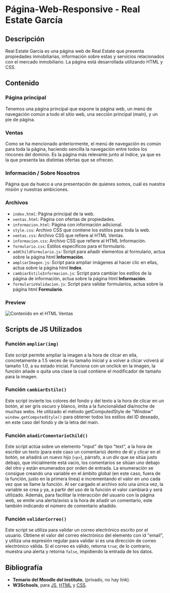 # Página-Web-Responsive - Real Estate García

## Descripción
Real Estate García es una página web de Real Estate que presenta propiedades inmobiliarias, información sobre estas y servicios relacionados con el mercado inmobiliario. La página está desarrollada utilizando HTML y CSS.

## Contenido
### Página principal
Tenemos una página principal que expone la página web, un menú de navegación común a todo el sitio web, una sección principal (main), y un pie de página.

### Ventas
Como se ha mencionado anteriormente, el menú de navegación es común para toda la página, haciendo sencilla la navegación entre todos los rincones del dominio. Es la página más relevante junto al índice, ya que es la que presenta las distintas ofertas que se ofrecen.

### Información / Sobre Nosotros
Página que da hueco a una presentación de quienes somos, cuál es nuestra misión y nuestras ambiciones.

### Archivos
- `index.html`: Página principal de la web.
- `ventas.html`: Página con ofertas de propiedades.
- `informacion.html`: Página con información adicional.
- `style.css`: Archivo CSS que contiene los estilos para toda la web.
- `ventas.css`: Archivo CSS que refiere al HTML Ventas.
- `informacion.css`: Archivo CSS que refiere al HTML Información.
- `formulario.css`: Estilos específicos para el formulario.
- `addChildFormulario.js`: Script para añadir elementos al formulario, actua sobre la página html **Información**.
- `ampliarImagen.js`: Script para ampliar imágenes al hacer clic en ellas, actua sobre la página html **Index**.
- `cambiarEstiloInformacion.js`: Script para cambiar los estilos de la página de información, actua sobre la página html **Información**.
- `formularioValidacion.js`: Script para validar formularios, actua sobre la página html **Formulario**.

### Preview
![Contenido en el HTML Ventas](https://cdn.discordapp.com/attachments/767393348267802636/1183151046806229022/image.png)

## Scripts de JS Utilizados

### Función `ampliar(img)`
Este script permite ampliar la imagen a la hora de clicar en ella, concretamente a 1.5 veces de su tamaño inicial y a volver a clicar volverá al tamaño 1.0, a su estado inicial.
Funciona con un onclick en la imagen, la función añade o quita una clase la cual contiene el modificador de tamaño para la imagen.

### Función `cambiarEstilo()`
Este script invierte los colores del fondo y del texto a la hora de clicar en un botón, al ser gris oscuro y blanco, imita a la funcionalidad día/noche de muchas webs.
He utilizado el método getComputedStyle de "Window" `window.getComputedStyle()` para obtener todos los estilos del ID deseado, en este caso del fondo y de la letra del main.

### Función `añadirComentarioChild()`
Este script actúa sobre un elemento "input" de tipo "text", a la hora de escribir un texto (para este caso un comentario) dentro de él y clicar en el botón, se añadirá un nuevo hijo (`<p>`), párrafo, a un div que se sitúa justo debajo, que inicialmente está vacío, los comentarios se sitúan uno debajo del otro y están enumerados por orden de entrada.
La enumeración se consigue creando una variable en el ámbito global (en este caso, fuera de la función, justo en la primera línea) e incrementando el valor en uno cada vez que se llame la función. Al ser cargado el archivo solo una única vez, la variable se crea y ya, a partir del uso de la función el valor cambiará y será utilizado.
Además, para facilitar la interacción del usuario con la página web, se emite una alerta/aviso a la hora de añadir un comentario, este también indicando el número de comentario añadido.

### Función `validarCorreo()`
Este script se utiliza para validar un correo electrónico escrito por el usuario. Obtiene el valor del correo electrónico del elemento con id "email", y utiliza una expresión regular para validar si es una dirección de correo electrónico válida. Si el correo es válido, retorna `true`; de lo contrario, muestra una alerta y retorna `false`, impidiendo la entrada de los datos.

## Bibliografía
- **Temario del Moodle del instituto**, (privado, no hay link).
- **W3Schools**, para [JS](https://w3schools.com/js), [HTML](https://w3schools.com/html) y [CSS](https://w3schools.com/css).
